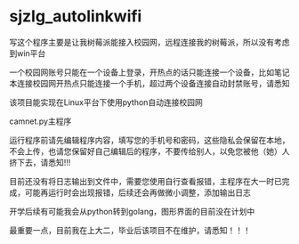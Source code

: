 # sjzlg_autolinkwifi
写这个程序主要是让我树莓派能接入校园网，远程连接我的树莓派，所以没有考虑到win平台

一个校园网账号只能在一个设备上登录，开热点的话只能连接一个设备，比如笔记本连接校园网开热点只能连接一个手机，超过两个设备连接自动封禁账号，请悉知

该项目能实现在Linux平台下使用python自动连接校园网

camnet.py主程序

运行程序前请先编辑程序内容，填写您的手机号和密码，这些隐私会保留在本地，不会上传，也请您保留好自己编辑后的程序，不要传给别人，以免您被他（她）人挤下去，请悉知!!!

目前还没有将日志输出到文件中，需要您使用自行查看报错，主程序在大一时已完成，可能再运行时会出现报错，后续还会再做微小调整，添加输出日志

开学后续有可能我会从python转到golang，图形界面的目前没在计划中

最重要一点，目前我在上大二，毕业后该项目不在维护，请悉知！！！

